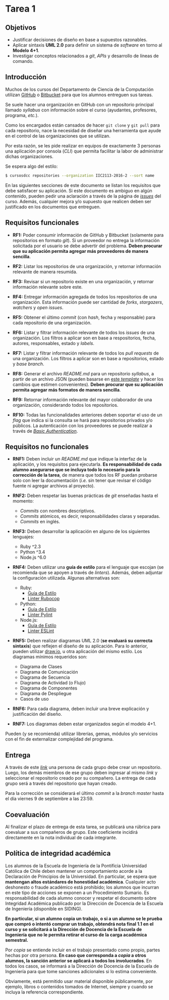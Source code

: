 # Tarea 1

## Objetivos

* Justificar decisiones de diseño en base a supuestos razonables.
* Aplicar sintaxis **UML 2.0** para definir un sistema de _software_ en torno al **Modelo 4+1**.
* Investigar conceptos relacionados a _git_, _APIs_ y desarrollo de líneas de comando.

## Introducción

Muchos de los cursos del Departamento de Ciencia de la Computación utilizan [GitHub](https://github.com/) o [Bitbucket](https://bitbucket.org/) para que los alumnos entreguen sus tareas.

Se suele hacer una organización en GitHub con un repositorio principal llamado _syllabus_ con información sobre el curso (ayudantes, profesores, programa, _etc._).

Como los encargados están cansados de hacer `git clone` y `git pull` para cada repositorio, nace la necesidad de diseñar una herramienta que ayude en el control de las organizaciones que se utilizan.

Por esta razón, se les pide realizar en equipos de exactamente 3 personas una aplicación por consola (_CLI_) que permita facilitar la labor de administrar dichas organizaciones.

Se espera algo del estilo:

```sh
$ cursosdcc repositories --organization IIC2113-2016-2 --sort name
```

En las siguientes secciones de este documento se listan los requisitos que debe satisfacer su aplicación. Si este documento es ambiguo en algún contenido, pueden pedir una aclaración a través de la página de [_issues_](https://github.com/IIC2113-2016-2/syllabus/issues) del curso. Además, cualquier mejora y/o supuesto que realicen deben ser justificado en los documentos que entreguen.

## Requisitos funcionales

* **RF1:** Poder consumir información de GitHub y Bitbucket (solamente para repositorios en formato _git_). Si un proveedor no entrega la información solicitada por el usuario se debe advertir del problema. **Deben procurar que su aplicación permita agregar más proveedores de manera sencilla**.

* **RF2:** Listar los repositorios de una organización, y retornar información relevante de manera resumida.

* **RF3:** Revisar si un repositorio existe en una organización, y retornar información relevante sobre este.

* **RF4:** Entregar información agregada de todos los repositorios de una organización. Esta información puede ser cantidad de _forks_, _stargazers_, _watchers_ y _open issues_.

* **RF5:** Obtener el último _commit_ (con _hash_, fecha y responsable) para cada repositorio de una organización.

* **RF6:** Listar y filtrar información relevante de todos los _issues_ de una organización. Los filtros a aplicar son en base a respositorios, fecha, autores, responsables, estado y _labels_.

* **RF7:** Listar y filtrar información relevante de todos los _pull requests_ de una organización. Los filtros a aplicar son en base a repositorios, estado y _base branch_.

* **RF8:** Generar el archivo _README.md_ para un repositorio _syllabus_, a partir de un archivo JSON (pueden basarse en [este _template_](https://github.com/IIC2113-2016-2/syllabus/blob/master/Tareas/Tarea1/template.json) y hacer los cambios que estimen convenientes). **Deben procurar que su aplicación permita agregar más formatos de manera sencilla**.

* **RF9:** Retornar información relevante del mayor colaborador de una organización, considerando todos los repositorios.

* **RF10:** Todas las funcionalidades anteriores deben soportar el uso de un _flag_ que indica si la consulta se hará para repositorios privados y/o públicos. La autenticación con los proveedores se puede realizar a través de [_Basic Authentication_](https://en.wikipedia.org/wiki/Basic_access_authentication).

## Requisitos no funcionales

* **RNF1:** Deben incluir un _README.md_ que indique la interfaz de la aplicación, y los requisitos para ejecutarla. **Es responsabilidad de cada alumno asegurarse que se incluya todo lo necesario para la corrección de la tarea**, de manera que todos los RF puedan probarse solo con leer la documentación (_i.e._ sin tener que revisar el código fuente ni agregar archivos al proyecto).

* **RNF2:** Deben respetar las buenas prácticas de _git_ enseñadas hasta el momento:
  - *Commits* con nombres descriptivos.
  - *Commits* atómicos, es decir, responsabilidades claras y separadas.
  - *Commits* en inglés.


* **RNF3:** Deben desarrollar la aplicación en alguno de los siguientes lenguajes:
  - Ruby ^2.3
  - Python ^3.4
  - Node.js ^6.0


* **RNF4:** Deben utilizar una **guía de estilo** para el lenguaje que escojan (se recomienda que se apoyen a través de _linters_). Además, deben adjuntar la configuración utilizada. Algunas alternativas son:
  - Ruby:
    * [Guía de Estilo](https://github.com/bbatsov/ruby-style-guide)
    * [Linter Rubocop](https://github.com/bbatsov/rubocop)
  - Python:
    * [Guía de Estilo](https://www.python.org/dev/peps/pep-0008/)
    * [Linter Pylint](https://www.pylint.org/)
  - Node.js:
    * [Guía de Estilo](https://github.com/airbnb/javascript)
    * [Linter ESLint](http://eslint.org/)


* **RNF5:** Deben realizar diagramas UML 2.0 (**se evaluará su correcta sintaxis**) que reflejen el diseño de su aplicación. Para lo anterior, pueden utilizar [draw.io](https://www.draw.io/), u otra aplicación del mismo estilo. Los diagramas mínimos requeridos son:
  - Diagrama de Clases
  - Diagrama de Comunicación
  - Diagrama de Secuencia
  - Diagrama de Actividad (o Flujo)
  - Diagrama de Componentes
  - Diagrama de Despliegue
  - Casos de uso


* **RNF6:** Para cada diagrama, deben incluir una breve explicación y justificación del diseño.

* **RNF7:** Los diagramas deben estar organizados según el modelo 4+1.

Pueden (y se recomienda) utilizar librerías, gemas, módulos y/o servicios con el fin de externalizar complejidad del programa.

## Entrega

A través de este [_link_](https://classroom.github.com/group-assignment-invitations/f36198ac4646e184498aa16f053b022e) una persona de cada grupo debe crear un repositorio. Luego, los demás miembros de ese grupo deben ingresar al mismo _link_ y seleccionar el repositorio creado por su compañero. La entrega de cada grupo será a través del repositorio que hayan creado.

Para la corrección se considerará el último _commit_ a la _branch master_ hasta el día viernes 9 de septiembre a las 23:59.

## Coevaluación

Al finalizar el plazo de entrega de esta tarea, se publicará una rúbrica para coevaluar a sus compañeros de grupo. Este coeficiente incidirá directamente en la nota individual de cada integrante.

## Política de integridad académica

Los alumnos de la Escuela de Ingeniería de la Pontificia Universidad Católica de Chile deben mantener un comportamiento acorde a la Declaración de Principios de la Universidad.  En particular, se espera que **mantengan altos estándares de honestidad académica**.  Cualquier acto deshonesto o fraude académico está prohibido; los alumnos que incurran en este tipo de acciones se exponen a un Procedimiento Sumario. Es responsabilidad de cada alumno conocer y respetar el documento sobre Integridad Académica publicado por la Dirección de Docencia de la Escuela de Ingeniería (disponible en SIDING).

**En particular, si un alumno copia un trabajo, o si a un alumno se le prueba que compró o intentó comprar un trabajo, obtendrá nota final 1.1 en el curso y se solicitará a la Dirección de Docencia de la Escuela de Ingeniería que no le permita retirar el curso de la carga académica semestral.**

Por _copia_ se entiende incluir en el trabajo presentado como propio, partes hechas por otra persona.  **En caso que corresponda a _copia_ a otros alumnos, la sanción anterior se aplicará a todos los involucrados**.  En todos los casos, se informará a la Dirección de Docencia de la Escuela de Ingeniería para que tome sanciones adicionales si lo estima conveniente.

Obviamente, está permitido usar material disponible públicamente, por ejemplo, libros o contenidos tomados de Internet, siempre y cuando se incluya la referencia correspondiente.
